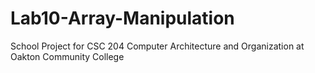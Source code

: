 # Lab10-Array-Manipulation
School Project for CSC 204 Computer Architecture and Organization at Oakton Community College
